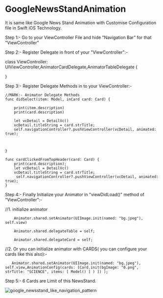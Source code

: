 # GoogleNewsStandAnimation
It is same like Google News Stand Animation with Customise Configuration file in Swift iOS Technology.

Step 1:- Go to your ViewController File and hide "Navigation Bar" for that "ViewController"

Step 2:- Register Delegate in front of your "ViewController":-

class ViewController: UIViewController,AnimatorCardDelegate,AnimatorTableDelegate {

}

Step 3:- Register Delegate Methods in to your ViewController:-

    //MARK:- Animator Delegate Methods 
    func didSelect(item: Model, inCard card: Card) {
        
        print(item.description)
        print(card.description)
        
        let vcDetail = DetailVc()
        vcDetail.titleString = card.strTitle;
        self.navigationController?.pushViewController(vcDetail, animated: true);
        
        
        
    }

    func cardClickedFromTopHeader(card: Card) {
        print(card.description);
        let vcDetail = DetailVc()
        vcDetail.titleString = card.strTitle;
         self.navigationController?.pushViewController(vcDetail, animated: true);
    }
    
    
    
Step 4:- Finally Initialize your Animator in "viewDidLoad()" method of "ViewController":-
  
  //1. initialize animator
  
        Animator.shared.setAnimator(UIImage.init(named: "bg.jpeg"), self.view)
  
        Animator.shared.delegateTable = self;
        
        Animator.shared.delegateCard = self;
        
 
 //2.  Or you can  initialize animator with CARDS( you can configure your cards like this also):-
 
       Animator.shared.setAnimator(UIImage.init(named: "bg.jpeg"), self.view,AnimationConfig(cards: [Card.init(bgImage: "0.png", strTitle: "SCIENCE", items: [ Model() ] ) ]) );
        

Step 5:- 6 Cards are Limit of this NewsStand.


![google_newsstand_like_navigation_pattern](https://user-images.githubusercontent.com/7630897/29168253-beedb910-7deb-11e7-9f2f-45dadfb9853c.gif)
